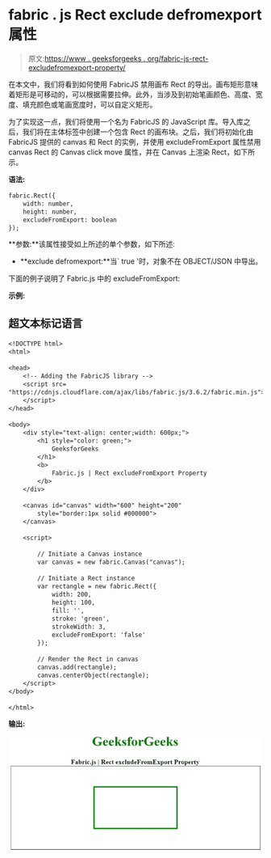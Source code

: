 # fabric . js Rect exclude defromexport 属性

> 原文:[https://www . geeksforgeeks . org/fabric-js-rect-excludefromexport-property/](https://www.geeksforgeeks.org/fabric-js-rect-excludefromexport-property/)

在本文中，我们将看到如何使用 FabricJS 禁用画布 Rect 的导出。画布矩形意味着矩形是可移动的，可以根据需要拉伸。此外，当涉及到初始笔画颜色、高度、宽度、填充颜色或笔画宽度时，可以自定义矩形。

为了实现这一点，我们将使用一个名为 FabricJS 的 JavaScript 库。导入库之后，我们将在主体标签中创建一个包含 Rect 的画布块。之后，我们将初始化由 FabricJS 提供的 canvas 和 Rect 的实例，并使用 excludeFromExport 属性禁用 canvas Rect 的 Canvas click move 属性，并在 Canvas 上渲染 Rect，如下所示。

**语法:**

```
fabric.Rect({
    width: number,
    height: number,
    excludeFromExport: boolean 
});
```

**参数:**该属性接受如上所述的单个参数，如下所述:

*   **exclude defromexport:**当` true '时，对象不在 OBJECT/JSON 中导出。

下面的例子说明了 Fabric.js 中的 excludeFromExport:

**示例:**

## 超文本标记语言

```
<!DOCTYPE html> 
<html> 

<head> 
    <!-- Adding the FabricJS library --> 
    <script src= 
"https://cdnjs.cloudflare.com/ajax/libs/fabric.js/3.6.2/fabric.min.js"> 
    </script> 
</head> 

<body> 
    <div style="text-align: center;width: 600px;"> 
        <h1 style="color: green;"> 
            GeeksforGeeks 
        </h1> 
        <b> 
            Fabric.js | Rect excludeFromExport Property 
        </b> 
    </div> 

    <canvas id="canvas" width="600" height="200"
        style="border:1px solid #000000"> 
    </canvas> 

    <script> 

        // Initiate a Canvas instance 
        var canvas = new fabric.Canvas("canvas"); 

        // Initiate a Rect instance 
        var rectangle = new fabric.Rect({ 
            width: 200, 
            height: 100, 
            fill: '', 
            stroke: 'green', 
            strokeWidth: 3,
            excludeFromExport: 'false'
        }); 

        // Render the Rect in canvas 
        canvas.add(rectangle); 
        canvas.centerObject(rectangle); 
    </script> 
</body> 

</html>
```

**输出:**

![](img/8405a754a4ec51ee4c300940ca5ece1d.png)